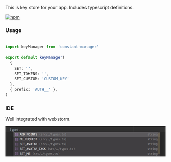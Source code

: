 
This is key store for your app. 
Includes typescript definitions.

[![npm](https://img.shields.io/npm/v/constant-manager)](https://www.npmjs.com/package/constant-manager)

### Usage
```typescript

import keyManager from 'constant-manager'

export default keyManager(
  {
    SET: '',
    SET_TOKENS: '',
    SET_CUSTOM: 'CUSTOM_KEY'
  },
  { prefix: 'AUTH__' },
)

```


### IDE

Well integrated with webstorm.

![Image description](https://raw.githubusercontent.com/zvs001/constant-manager/master/doc/webstorm.jpg)
